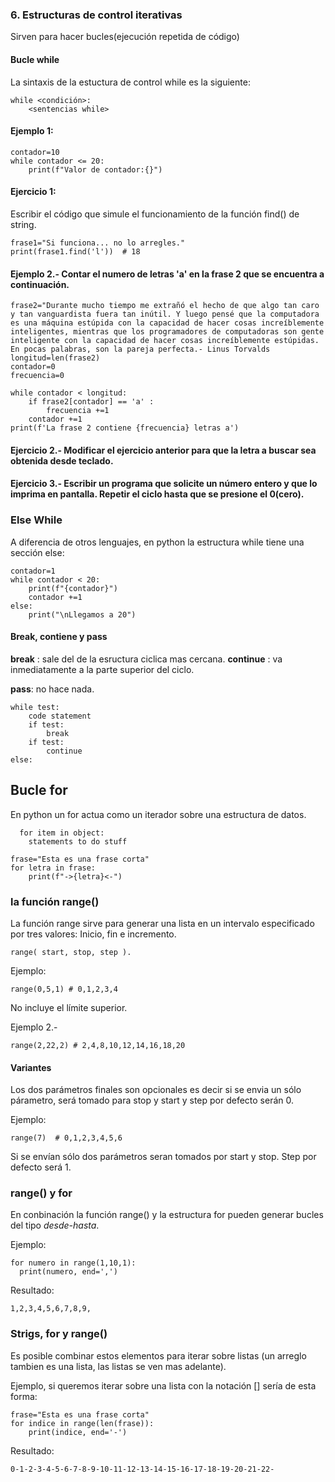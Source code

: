### 6. Estructuras de control iterativas
Sirven para hacer bucles(ejecución repetida de código)
  #### Bucle while
  La sintaxis de la estuctura de control while es la siguiente:
  ```
  while <condición>:
      <sentencias while>
  ```

#### Ejemplo 1:
  ```
  contador=10
  while contador <= 20:
      print(f"Valor de contador:{}")
  ```
#### Ejercicio 1:
  Escribir el código que simule el funcionamiento de la función find() de string.
  ```
  frase1="Si funciona... no lo arregles."
  print(frase1.find('l'))  # 18
  ```
#### Ejemplo 2.- Contar el numero de letras 'a' en la frase 2 que se encuentra a continuación.
  ```
  frase2="Durante mucho tiempo me extrañó el hecho de que algo tan caro y tan vanguardista fuera tan inútil. Y luego pensé que la computadora es una máquina estúpida con la capacidad de hacer cosas increíblemente inteligentes, mientras que los programadores de computadoras son gente inteligente con la capacidad de hacer cosas increíblemente estúpidas. En pocas palabras, son la pareja perfecta.- Linus Torvalds
  longitud=len(frase2)
  contador=0
  frecuencia=0

  while contador < longitud:
      if frase2[contador] == 'a' :
          frecuencia +=1
      contador +=1
  print(f'La frase 2 contiene {frecuencia} letras a')
 ```
#### Ejercicio 2.- Modificar el ejercicio anterior para que la letra a buscar sea obtenida desde teclado.

#### Ejercicio 3.- Escribir un programa que solicite un número entero y que lo imprima en pantalla. Repetir el ciclo hasta que se presione el 0(cero).

### Else While
A diferencia de otros lenguajes, en python la estructura while tiene una sección else:

```
contador=1
while contador < 20:
    print(f"{contador}")
    contador +=1
else:
    print("\nLlegamos a 20")
```

#### Break, contiene y pass
**break** : sale del de la esructura ciclica mas cercana.
**continue** : va inmediatamente a la parte superior del ciclo.

**pass**: no hace nada.


```
while test:
    code statement
    if test:
        break
    if test:
        continue
else:
```



  ## Bucle for
En python un for actua como un iterador sobre una estructura de datos.

```
  for item in object:
    statements to do stuff
```


```
frase="Esta es una frase corta"
for letra in frase:
    print(f"->{letra}<-")
```


### la función range()
La función range sirve para generar una lista en un intervalo especificado por tres valores: Inicio, fin e incremento.


```
range( start, stop, step ).
```
Ejemplo:

```
range(0,5,1) # 0,1,2,3,4
```
No incluye el límite superior.

Ejemplo 2.-

```
range(2,22,2) # 2,4,8,10,12,14,16,18,20
```

#### Variantes
Los dos parámetros finales son opcionales es decir si se envia un sólo párametro, será tomado para stop y start y step por defecto serán 0.

Ejemplo:
```
range(7)  # 0,1,2,3,4,5,6
```

Si se envían sólo dos parámetros seran tomados por start y stop. Step por defecto será 1.


### range() y for

En conbinación la función range() y la estructura for pueden generar bucles del tipo *desde-hasta*.

Ejemplo:

```
for numero in range(1,10,1):
  print(numero, end=',')
```

Resultado:

```
1,2,3,4,5,6,7,8,9,
```

### Strigs, for y range()

Es posible combinar estos elementos para iterar sobre listas (un arreglo tambien es una lista, las listas se ven mas adelante).

Ejemplo, si queremos iterar sobre una lista con la notación [] sería de esta forma:

```
frase="Esta es una frase corta"
for indice in range(len(frase)):
    print(indice, end='-')
```
Resultado:

```
0-1-2-3-4-5-6-7-8-9-10-11-12-13-14-15-16-17-18-19-20-21-22-
```
